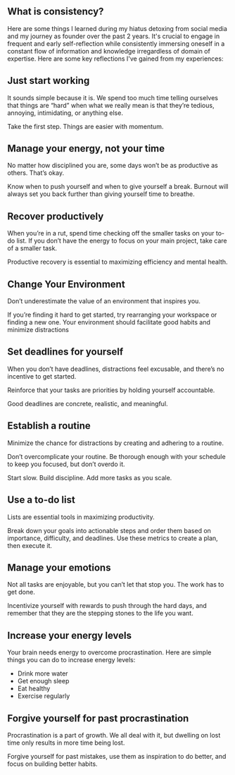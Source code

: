 ## What is consistency?

Here are some things I learned during my hiatus detoxing from social media and my journey as founder over the past 2 years. It's crucial to engage in frequent and early self-reflection while consistently immersing oneself in a constant flow of information and knowledge irregardless of domain of expertise. Here are some key reflections I've gained from my experiences:

## Just start working

It sounds simple because it is. We spend too much time telling ourselves that things are “hard” when what we really mean is that they’re tedious, annoying, intimidating, or anything else.

Take the first step. Things are easier with momentum.

## Manage your energy, not your time

No matter how disciplined you are, some days won’t be as productive as others. That’s okay.

Know when to push yourself and when to give yourself a break. Burnout will always set you back further than giving yourself time to breathe.

## Recover productively

When you’re in a rut, spend time checking off the smaller tasks on your to-do list. If you don’t have the energy to focus on your main project, take care of a smaller task.

Productive recovery is essential to maximizing efficiency and mental health.

## Change Your Environment

Don’t underestimate the value of an environment that inspires you.

If you’re finding it hard to get started, try rearranging your workspace or finding a new one. Your environment should facilitate good habits and minimize distractions

## Set deadlines for yourself

When you don’t have deadlines, distractions feel excusable, and there’s no incentive to get started.

Reinforce that your tasks are priorities by holding yourself accountable.

Good deadlines are concrete, realistic, and meaningful.

## Establish a routine

Minimize the chance for distractions by creating and adhering to a routine.

Don’t overcomplicate your routine. Be thorough enough with your schedule to keep you focused, but don’t overdo it.

Start slow. Build discipline. Add more tasks as you scale.

## Use a to-do list

Lists are essential tools in maximizing productivity.

Break down your goals into actionable steps and order them based on importance, difficulty, and deadlines. Use these metrics to create a plan, then execute it.

## Manage your emotions

Not all tasks are enjoyable, but you can’t let that stop you. The work has to get done.

Incentivize yourself with rewards to push through the hard days, and remember that they are the stepping stones to the life you want.

## Increase your energy levels

Your brain needs energy to overcome procrastination. Here are simple things you can do to increase energy levels:

- Drink more water
- Get enough sleep
- Eat healthy
- Exercise regularly

## Forgive yourself for past procrastination

Procrastination is a part of growth. We all deal with it, but dwelling on lost time only results in more time being lost.

Forgive yourself for past mistakes, use them as inspiration to do better, and focus on building better habits.

